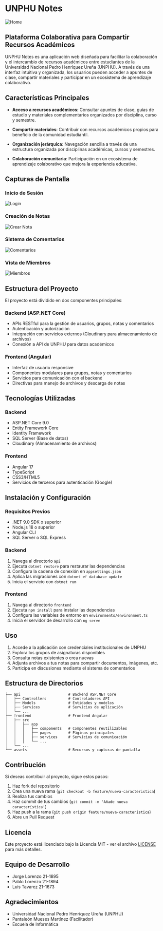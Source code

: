 # UNPHU Notes

![Home](assets/home.png)

## Plataforma Colaborativa para Compartir Recursos Académicos

UNPHU Notes es una aplicación web diseñada para facilitar la colaboración y el intercambio de recursos académicos entre estudiantes de la Universidad Nacional Pedro Henríquez Ureña (UNPHU). A través de una interfaz intuitiva y organizada, los usuarios pueden acceder a apuntes de clase, compartir materiales y participar en un ecosistema de aprendizaje colaborativo.

## Características Principales

- **Acceso a recursos académicos**: Consultar apuntes de clase, guías de estudio y materiales complementarios organizados por disciplina, curso y semestre.

- **Compartir materiales**: Contribuir con recursos académicos propios para beneficio de la comunidad estudiantil.

- **Organización jerárquica**: Navegación sencilla a través de una estructura organizada por disciplinas académicas, cursos y semestres.

- **Colaboración comunitaria**: Participación en un ecosistema de aprendizaje colaborativo que mejora la experiencia educativa.

## Capturas de Pantalla

### Inicio de Sesión
![Login](assets/login.png)

### Creación de Notas
![Crear Nota](assets/crear_nota.png)

### Sistema de Comentarios
![Comentarios](assets/comentarios.png)

### Vista de Miembros
![Miembros](assets/miembros.png)

## Estructura del Proyecto

El proyecto está dividido en dos componentes principales:

### Backend (ASP.NET Core)
- APIs RESTful para la gestión de usuarios, grupos, notas y comentarios
- Autenticación y autorización
- Integración con servicios externos (Cloudinary para almacenamiento de archivos)
- Conexión a API de UNPHU para datos académicos

### Frontend (Angular)
- Interfaz de usuario responsive
- Componentes modulares para grupos, notas y comentarios
- Servicios para comunicación con el backend
- Directivas para manejo de archivos y descarga de notas

## Tecnologías Utilizadas

### Backend
- ASP.NET Core 9.0
- Entity Framework Core
- Identity Framework
- SQL Server (Base de datos)
- Cloudinary (Almacenamiento de archivos)

### Frontend
- Angular 17
- TypeScript
- CSS3/HTML5
- Servicios de terceros para autenticación (Google)

## Instalación y Configuración

### Requisitos Previos
- .NET 9.0 SDK o superior
- Node.js 18 o superior
- Angular CLI
- SQL Server o SQL Express

### Backend
1. Navega al directorio `api`
2. Ejecuta `dotnet restore` para restaurar las dependencias
3. Configura la cadena de conexión en `appsettings.json`
4. Aplica las migraciones con `dotnet ef database update`
5. Inicia el servicio con `dotnet run`

### Frontend
1. Navega al directorio `frontend`
2. Ejecuta `npm install` para instalar las dependencias
3. Configura las variables de entorno en `environments/environment.ts`
4. Inicia el servidor de desarrollo con `ng serve`

## Uso

1. Accede a la aplicación con credenciales institucionales de UNPHU
2. Explora los grupos de asignaturas disponibles
3. Consulta notas existentes o crea nuevas
4. Adjunta archivos a tus notas para compartir documentos, imágenes, etc.
5. Participa en discusiones mediante el sistema de comentarios

## Estructura de Directorios

```
├── api                      # Backend ASP.NET Core
│   ├── Controllers          # Controladores API
│   ├── Models               # Entidades y modelos
│   ├── Services             # Servicios de aplicación
│   └── ...
├── frontend                 # Frontend Angular
│   ├── src
│   │   ├── app
│   │   │   ├── components   # Componentes reutilizables
│   │   │   ├── pages        # Páginas principales
│   │   │   ├── services     # Servicios de comunicación
│   │   │   └── ...
│   └── ...
└── assets                   # Recursos y capturas de pantalla
```

## Contribución

Si deseas contribuir al proyecto, sigue estos pasos:

1. Haz fork del repositorio
2. Crea una nueva rama (`git checkout -b feature/nueva-caracteristica`)
3. Realiza tus cambios
4. Haz commit de tus cambios (`git commit -m 'Añade nueva característica'`)
5. Haz push a la rama (`git push origin feature/nueva-caracteristica`)
6. Abre un Pull Request

## Licencia

Este proyecto está licenciado bajo la Licencia MIT - ver el archivo [LICENSE](LICENSE) para más detalles.

## Equipo de Desarrollo

- Jorge Lorenzo 21-1895
- Pablo Lorenzo 21-1894
- Luis Tavarez 21-1673

## Agradecimientos

- Universidad Nacional Pedro Henríquez Ureña (UNPHU)
- Pantaleón Mueses Martínez (Facilitador)
- Escuela de Informática
